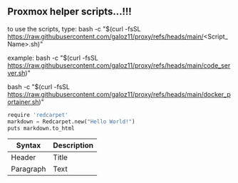 ## Proxmox helper scripts...!!!





to use the scripts, type:
bash -c "$(curl -fsSL https://raw.githubusercontent.com/galoz11/proxy/refs/heads/main/<Script_Name>.sh)"

example:
bash -c "$(curl -fsSL https://raw.githubusercontent.com/galoz11/proxy/refs/heads/main/code_server.sh)"

bash -c "$(curl -fsSL https://raw.githubusercontent.com/galoz11/proxy/refs/heads/main/docker_portainer.sh)"

```python
require 'redcarpet'
markdown = Redcarpet.new("Hello World!")
puts markdown.to_html
```

| Syntax      | Description |
| ----------- | ----------- |
| Header      | Title       |
| Paragraph   | Text        |